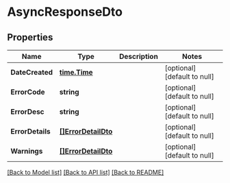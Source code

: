 # AsyncResponseDto

## Properties
Name | Type | Description | Notes
------------ | ------------- | ------------- | -------------
**DateCreated** | [**time.Time**](time.Time.md) |  | [optional] [default to null]
**ErrorCode** | **string** |  | [optional] [default to null]
**ErrorDesc** | **string** |  | [optional] [default to null]
**ErrorDetails** | [**[]ErrorDetailDto**](ErrorDetailDto.md) |  | [optional] [default to null]
**Warnings** | [**[]ErrorDetailDto**](ErrorDetailDto.md) |  | [optional] [default to null]

[[Back to Model list]](../README.md#documentation-for-models) [[Back to API list]](../README.md#documentation-for-api-endpoints) [[Back to README]](../README.md)


